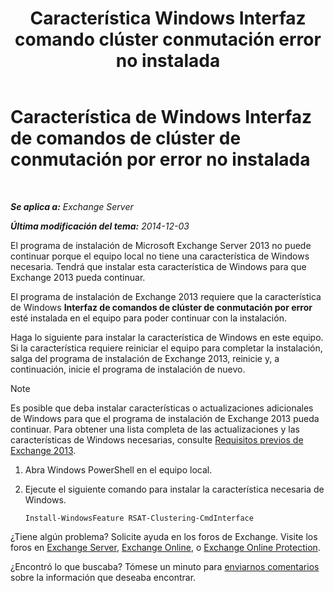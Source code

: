 ﻿---
title: 'Característica Windows Interfaz comando clúster conmutación error no instalada'
TOCTitle: Característica de Windows Interfaz de comandos de clúster de conmutación por error no instalada
ms:assetid: 0d839514-5ab7-497d-8945-41392b4c3980
ms:mtpsurl: https://technet.microsoft.com/es-es/library/ms.exch.setupreadiness.rsatclusteringcmdinterfaceinstalled(v=EXCHG.150)
ms:contentKeyID: 51406474
ms.date: 04/23/2018
mtps_version: v=EXCHG.150
ms.translationtype: HT
---

# Característica de Windows Interfaz de comandos de clúster de conmutación por error no instalada

 

_**Se aplica a:** Exchange Server_

_**Última modificación del tema:** 2014-12-03_

El programa de instalación de Microsoft Exchange Server 2013 no puede continuar porque el equipo local no tiene una característica de Windows necesaria. Tendrá que instalar esta característica de Windows para que Exchange 2013 pueda continuar.

El programa de instalación de Exchange 2013 requiere que la característica de Windows **Interfaz de comandos de clúster de conmutación por error** esté instalada en el equipo para poder continuar con la instalación.

Haga lo siguiente para instalar la característica de Windows en este equipo. Si la característica requiere reiniciar el equipo para completar la instalación, salga del programa de instalación de Exchange 2013, reinicie y, a continuación, inicie el programa de instalación de nuevo.


> [!NOTE]
> Es posible que deba instalar características o actualizaciones adicionales de Windows para que el programa de instalación de Exchange&nbsp;2013 pueda continuar. Para obtener una lista completa de las actualizaciones y las características de Windows necesarias, consulte <A href="exchange-2013-prerequisites-exchange-2013-help.md">Requisitos previos de Exchange 2013</A>.



1.  Abra Windows PowerShell en el equipo local.

2.  Ejecute el siguiente comando para instalar la característica necesaria de Windows.
    
        Install-WindowsFeature RSAT-Clustering-CmdInterface

¿Tiene algún problema? Solicite ayuda en los foros de Exchange. Visite los foros en [Exchange Server](https://go.microsoft.com/fwlink/p/?linkid=60612), [Exchange Online](https://go.microsoft.com/fwlink/p/?linkid=267542), o [Exchange Online Protection](https://go.microsoft.com/fwlink/p/?linkid=285351).

¿Encontró lo que buscaba? Tómese un minuto para [enviarnos comentarios](mailto:exsetuphelpfeedback@microsoft.com?subject=exchange%202013%20setup%20help%20feedbac) sobre la información que deseaba encontrar.

